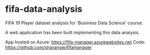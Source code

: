 # fifa-data-analysis

FIFA 19 Player dataset analysis for 'Business Data Science' course.

A web application has been built implementing this data analysis.

App hosted on Azure: https://fifa-manager.azurewebsites.net
Code: https://github.com/sharangw/fifamanager
